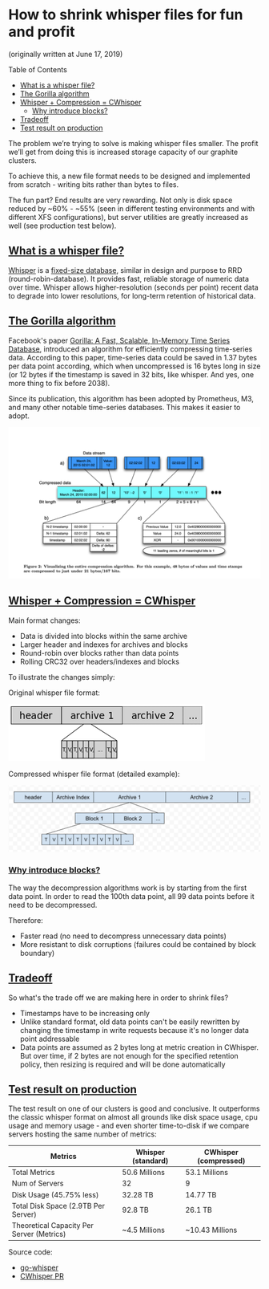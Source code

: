 # How to shrink whisper files for fun and profit

(originally written at June 17, 2019)

Table of Contents

* [What is a whisper file?](#what-is-a-whisper-file)
* [The Gorilla algorithm](#the-gorilla-algorithm)
* [Whisper + Compression = CWhisper](#whisper-compression-c-whisper)
  * [Why introduce blocks?](#why-introduce-blocks)
* [Tradeoff](#tradeoff)
* [Test result on production](#test-result-on-production)

The problem we’re trying to solve is making whisper files smaller. The profit we’ll get from doing this is increased storage capacity of our graphite clusters.

To achieve this, a new file format needs to be designed and implemented from scratch - writing bits rather than bytes to files.

The fun part? End results are very rewarding. Not only is disk space reduced by ~60% - ~55% (seen in different testing environments and with different XFS configurations), but server utilities are greatly increased as well (see production test below).

## [What is a whisper file?](#what-is-a-whisper-file)

[Whisper](https://graphite.readthedocs.io/en/latest/whisper.html) is a [fixed-size database](https://www.aosabook.org/en/graphite.html), similar in design and purpose to RRD (round-robin-database). It provides fast, reliable storage of numeric data over time. Whisper allows higher-resolution (seconds per point) recent data to degrade into lower resolutions, for long-term retention of historical data.

## [The Gorilla algorithm](#the-gorilla-algorithm)

Facebook's paper [Gorilla: A Fast, Scalable, In-Memory Time Series Database](https://www.vldb.org/pvldb/vol8/p1816-teller.pdf), introduced an algorithm for efficiently compressing time-series data. According to this paper, time-series data could be saved in 1.37 bytes per data point according, which when uncompressed is 16 bytes long in size (or 12 bytes if the timestamp is saved in 32 bits, like whisper. And yes, one more thing to fix before 2038).

Since its publication, this algorithm has been adopted by Prometheus, M3, and many other notable time-series databases. This makes it easier to adopt.

![](images/image2.png)

## [Whisper + Compression = CWhisper](#whisper-compression-c-whisper)

Main format changes:

* Data is divided into blocks within the same archive
* Larger header and indexes for archives and blocks
* Round-robin over blocks rather than data points
* Rolling CRC32 over headers/indexes and blocks

To illustrate the changes simply:

Original whisper file format:

![](images/image1.png)

Compressed whisper file format (detailed example):

![](images/image3.png)

### [Why introduce blocks?](#why-introduce-blocks)

The way the decompression algorithms work is by starting from the first data point. In order to read the 100th data point, all 99 data points before it need to be decompressed.

Therefore:

* Faster read (no need to decompress unnecessary data points)
* More resistant to disk corruptions (failures could be contained by block boundary)

## [Tradeoff](#tradeoff)

So what's the trade off we are making here in order to shrink files?

* Timestamps have to be increasing only
* Unlike standard format, old data points can't be easily rewritten by changing the timestamp in write requests because it's no longer data point addressable
* Data points are assumed as 2 bytes long at metric creation in CWhisper. But over time, if 2 bytes are not enough for the specified retention policy, then resizing is required and will be done automatically

## [Test result on production](#test-result-on-production)

The test result on one of our clusters is good and conclusive. It outperforms the classic whisper format on almost all grounds like disk space usage, cpu usage and memory usage - and even shorter time-to-disk if we compare servers hosting the same number of metrics:

| Metrics | Whisper (standard) | CWhisper (compressed) |
|---|---|---|
| Total Metrics | 50.6 Millions | 53.1 Millions |
| Num of Servers  | 32  | 9 |
| Disk Usage (45.75% less) | 32.28 TB | 14.77 TB |
| Total Disk Space (2.9TB Per Server) | 92.8 TB | 26.1 TB |
| Theoretical Capacity Per Server (Metrics) | ~4.5 Millions | ~10.43 Millions |

Source code:

* [go-whisper](https://github.com/go-graphite/go-whisper/)
* [CWhisper PR](https://github.com/go-graphite/go-whisper/pull/1)
